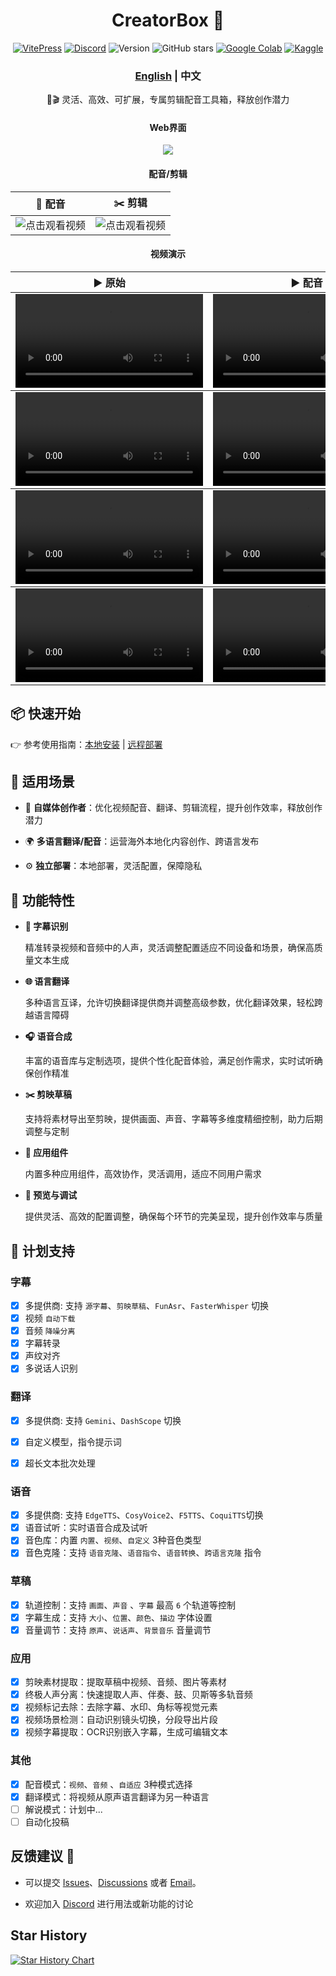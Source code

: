<div align="center">
  <h1 align="center">CreatorBox 💸</h1>

  <!-- <p align="center">
    <a href="https://github.com/xiesx123/CreatorBox/stargazers">
      <img src="https://img.shields.io/badge/Stars-%E2%9D%A4-red?style=for-the-badge" alt="Stargazers">
    </a>
  </p> -->
[![VitePress](https://img.shields.io/badge/Vitepress-Doc-3E63DD?logo=markdown)](https://xiesx123.github.io/CreatorBox)
[![Discord](https://img.shields.io/badge/Discord-Online-44CC11?logo=discord&logoColor=white)](https://discord.gg/ZSeETM6bsS)
![Version](https://img.shields.io/github/tag/xiesx123/CreatorBox.svg?style=flat&label=Release)
![GitHub stars](https://img.shields.io/github/stars/xiesx123/CreatorBox)
[![Google Colab](https://img.shields.io/badge/Google_Colab-Launch-yellow?logo=googlecolab&)](https://colab.research.google.com/drive/1VFN9991PEg2mRWWwdKhAdAmQyut7Wfu5?usp=sharing)
[![Kaggle](https://img.shields.io/badge/Kaggle-Launch-blue?logo=kaggle)](https://www.kaggle.com/code/xiesx123/creatorbox)


  <h3><a href="README.md">English</a> | 中文 </h3>

  🚀🎬 灵活、高效、可扩展，专属剪辑配音工具箱，释放创作潜力

  <h4>Web界面</h4>

  ![](/docs/images/main.png)

  <h4>配音/剪辑</h4>

  <table>
      <thead>
          <tr>
              <th align="center"><g-emoji class="g-emoji" alias="arrow_forward">🔧</g-emoji> 配音</th>
              <th align="center"><g-emoji class="g-emoji" alias="arrow_forward">✂️</g-emoji> 剪辑</th>
          </tr>
      </thead>
      <tbody>
          <tr>
              <td align="center">
                  <img src="docs/images/debug.jpg" alt="点击观看视频">
              </td>
              <td align="center">
                  <img src="docs/images/jianying.jpg" alt="点击观看视频">
              </td>
          </tr>
      </tbody>
  </table>

  <h4>视频演示</h4>

  <table>
      <thead>
          <tr>
              <th align="center"><g-emoji class="g-emoji" alias="arrow_forward">▶️ 原始</th>
              <th align="center"><g-emoji class="g-emoji" alias="arrow_forward">▶️ 配音</th>
          </tr>
      </thead>
      <!-- 大话西游 -->
      <tbody>
          <tr>
              <td align="center"><video
                      src="https://github.com/user-attachments/assets/b6e30353-5b08-4c12-8407-8d759233d193"></video></td>
              <td align="center"><video
                      src="https://github.com/user-attachments/assets/f57363c5-3110-4b1b-be3f-769c0e65fe9a"></video></td>
          </tr>
      </tbody>
    <!-- 求职面试 -->
    <tbody>
          <tr>
              <td align="center"><video
                      src="https://github.com/user-attachments/assets/327b819c-c811-4265-960b-83117e0da670"></video></td>
              <td align="center"><video
                      src="https://github.com/user-attachments/assets/ed6449df-dd04-45f0-9ab1-ce4a2a5b600c"></video></td>
          </tr>
      </tbody>
    <!-- 黑神话-->
    <tbody>
          <tr>
              <td align="center"><video
                      src="https://github.com/user-attachments/assets/c68c376e-54ef-4a6b-a195-fbe926c0de37"></video></td>
              <td align="center"><video
                      src="https://github.com/user-attachments/assets/e9424df6-0986-4118-af82-b5f140398471"></video></td>
          </tr>
      </tbody>
      <!-- 商品介绍-->
    <tbody>
          <tr>
              <td align="center"><video
                      src="https://github.com/user-attachments/assets/a1c9ea12-a3a0-4d0d-9d68-43659e6cc180"></video></td>
              <td align="center"><video
                      src="https://github.com/user-attachments/assets/6babdb77-90db-4ea7-b6eb-9614438fa0f1"></video></td>
          </tr>
      </tbody>

  </table>

</div>

## 📦 快速开始

👉 参考使用指南：[本地安装](https://xiesx123.github.io/CreatorBox/deploy-local) | [远程部署](https://xiesx123.github.io/CreatorBox/deploy-colab)


## 🎨 适用场景

- 🎥 **自媒体创作者**：优化视频配音、翻译、剪辑流程，提升创作效率，释放创作潜力

- 🌍 **多语言翻译/配音**：运营海外本地化内容创作、跨语言发布

- ⚙️ **独立部署**：本地部署，灵活配置，保障隐私

## 🎯 功能特性

- **🎤 字幕识别**

  精准转录视频和音频中的人声，灵活调整配置适应不同设备和场景，确保高质量文本生成

- **🌐 语言翻译**

  多种语言互译，允许切换翻译提供商并调整高级参数，优化翻译效果，轻松跨越语言障碍

- **🎧 语音合成**

  丰富的语音库与定制选项，提供个性化配音体验，满足创作需求，实时试听确保创作精准

- **✂️ 剪映草稿**

  支持将素材导出至剪映，提供画面、声音、字幕等多维度精细控制，助力后期调整与定制

- **🧩 应用组件**

  内置多种应用组件，高效协作，灵活调用，适应不同用户需求

- **🔧 预览与调试**

  提供灵活、高效的配置调整，确保每个环节的完美呈现，提升创作效率与质量

## 📅 计划支持

### 字幕
- [x] 多提供商: 支持 `源字幕`、`剪映草稿`、`FunAsr`、`FasterWhisper` 切换
- [x] 视频 `自动下载`
- [x] 音频 `降噪分离`
- [x] 字幕转录
- [x] 声纹对齐
- [x] 多说话人识别

### 翻译

- [x] 多提供商: 支持 `Gemini`、`DashScope` 切换
- [x] 自定义模型，指令提示词
- [x] 超长文本批次处理


### 语音

- [x] 多提供商: 支持 `EdgeTTS`、`CosyVoice2`、`F5TTS`、`CoquiTTS`切换
- [x] 语音试听：实时语音合成及试听
- [x] 音色库：内置 `内置`、`视频`、`自定义` 3种音色类型
- [x] 音色克隆：支持 `语音克隆`、`语音指令`、`语音转换`、`跨语言克隆` 指令

### 草稿

- [x] 轨道控制：支持 `画面`、`声音` 、`字幕` 最高 `6` 个轨道等控制
- [x] 字幕生成：支持 `大小`、`位置`、`颜色`、`描边` 字体设置
- [x] 音量调节：支持 `原声`、`说话声`、`背景音乐` 音量调节

### 应用

- [x] 剪映素材提取：提取草稿中视频、音频、图片等素材
- [x] 终极人声分离：快速提取人声、伴奏、鼓、贝斯等多轨音频
- [x] 视频标记去除：去除字幕、水印、角标等视觉元素
- [x] 视频场景检测：自动识别镜头切换，分段导出片段
- [x] 视频字幕提取：OCR识别嵌入字幕，生成可编辑文本

### 其他
- [x] 配音模式：`视频`、`音频` 、`自适应` 3种模式选择
- [x] 翻译模式：将视频从原声语言翻译为另一种语言
- [ ] 解说模式：计划中...
- [ ] 自动化投稿

## 反馈建议 📢

- 可以提交 [Issues](https://github.com/xiesx123/CreatorBox/issues)、[Discussions](https://github.com/xiesx123/CreatorBox/discussions)
  或者 [Email](mailto:xiesx123@gmail.com?subject=CreatoxBox%20Discussions&body=Hello,%20I%20would%20like%20to%20inquire%20about%20your%20project.%20Could%20you%20provide%20more%20details?)。

- 欢迎加入 [Discord](https://discord.gg/ZSeETM6bsS) 进行用法或新功能的讨论

## Star History
<a href="https://www.star-history.com/#xiesx123/CreatorBox&Date">
 <picture>
   <source media="(prefers-color-scheme: dark)" srcset="https://api.star-history.com/svg?repos=xiesx123/CreatorBox&type=Date&theme=dark" />
   <source media="(prefers-color-scheme: light)" srcset="https://api.star-history.com/svg?repos=xiesx123/CreatorBox&type=Date" />
   <img alt="Star History Chart" src="https://api.star-history.com/svg?repos=xiesx123/CreatorBox&type=Date" />
 </picture>
</a>
